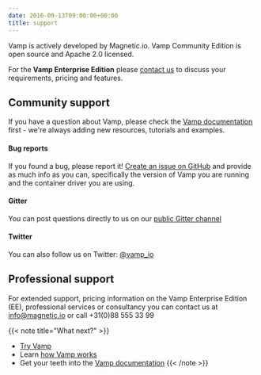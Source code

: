 ```yaml
---
date: 2016-09-13T09:00:00+00:00
title: support   
---
```

Vamp is actively developed by Magnetic.io. Vamp Community Edition is open source and Apache 2.0 licensed.

For the **Vamp Enterprise Edition** please [contact us](mailto:info@magnetic.io) to discuss your requirements, pricing and features.

## Community support
If you have a question about Vamp, please check the [Vamp documentation](/documentation/using-vamp/artifacts) first  - we're always adding new resources, tutorials and examples.

#### Bug reports
If you found a bug, please report it! [Create an issue on GitHub](https://github.com/magneticio/vamp/issues) and provide as much info as you can, specifically the version of Vamp you are running and the container driver you are using.

#### Gitter
You can post questions directly to us on our [public Gitter channel](https://gitter.im/magneticio/vamp)  

#### Twitter
You can also follow us on Twitter: [@vamp_io](https://twitter.com/vamp_io)

## Professional support
For extended support, pricing information on the Vamp Enterprise Edition (EE), professional services or consultancy you can contact us at [info@magnetic.io](mailto:info@magnetic.io) or call +31(0)88 555 33 99


{{< note title="What next?" >}}
* [Try Vamp](/documentation/installation/hello-world)
* Learn [how Vamp works](/documentation/how-vamp-works/architecture-and-components)
* Get your teeth into the [Vamp documentation](/documentation/using-vamp/artifacts)
{{< /note >}}
